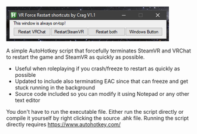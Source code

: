 ![screenshot](screenshot.png)

A simple AutoHotkey script that forcefully terminates SteamVR and VRChat to restart the game and SteamVR as quickly as possible. 
- Useful when roleplaying if you crash/freeze to restart as quickly as possible
- Updated to include also terminating EAC since that can freeze and get stuck running in the background
- Source code included so you can modify it using Notepad or any other text editor 

You don't have to run the executable file. Either run the script directly or compile it yourself by right clicking the source .ahk file. 
Running the script directly requires https://www.autohotkey.com/ 

